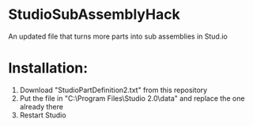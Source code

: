 # StudioSubAssemblyHack
An updated file that turns more parts into sub assemblies in Stud.io

# Installation:
1. Download "StudioPartDefinition2.txt" from this repository
2. Put the file in "C:\Program Files\Studio 2.0\data" and replace the one already there
3. Restart Studio
